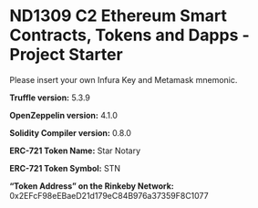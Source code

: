 # ND1309 C2 Ethereum Smart Contracts, Tokens and Dapps - Project Starter 

Please insert your own Infura Key and Metamask mnemonic.

**Truffle version:** 5.3.9

**OpenZeppelin version:** 4.1.0

**Solidity Compiler version:** 0.8.0

**ERC-721 Token Name:** Star Notary

**ERC-721 Token Symbol:** STN

**“Token Address” on the Rinkeby Network:** 0x2EFcF98eEBaeD21d179eC84B976a37359F8C1077
